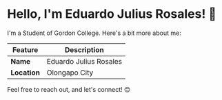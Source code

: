 # Hello, I'm Eduardo Julius Rosales! 👋

I'm a Student of Gordon College. Here's a bit more about me:

| Feature      | Description |
|--------------|-------------|
| **Name**     | Eduardo Julius Rosales |
| **Location** | Olongapo City |


Feel free to reach out, and let's connect! 😊
